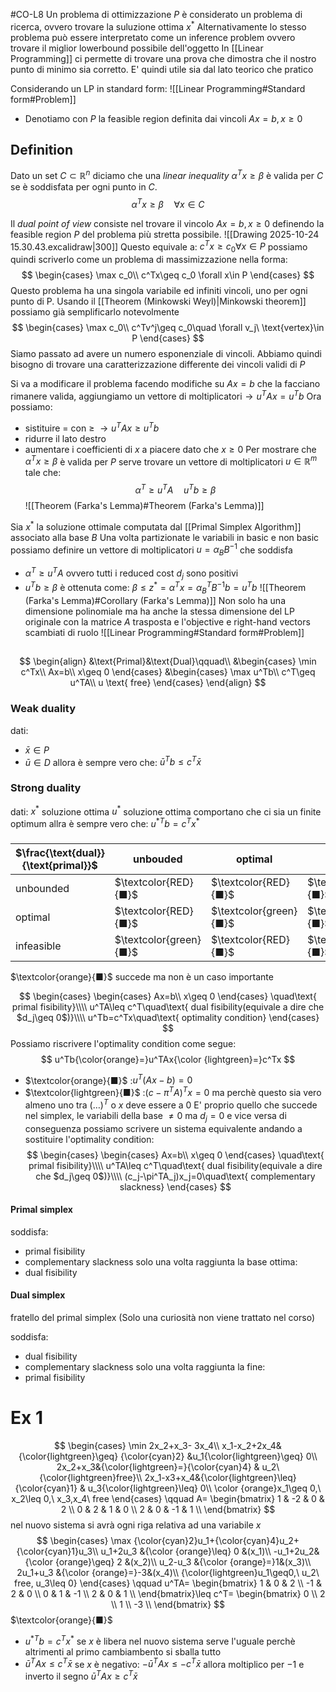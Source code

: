 #CO-L8
Un problema di ottimizzazione $P$ è considerato un problema di ricerca, ovvero trovare la suluzione ottima $x^*$ 
Alternativamente lo stesso problema può essere interpretato come un inference problem ovvero trovare il miglior lowerbound possibile dell'oggetto
In [[Linear Programming]] ci permette di trovare una prova che dimostra che il nostro punto di minimo sia corretto. E' quindi utile sia dal lato teorico che pratico

Considerando un LP in standard form:
![[Linear Programming#Standard form#Problem]]
- Denotiamo con $P$ la feasible region definita dai vincoli $Ax=b, x\geq 0$ 
## Definition 
Dato un set $C\subset \mathbb R^n$ diciamo che una *linear inequality* $\alpha^Tx\geq \beta$ è valida per $C$ se è soddisfata per ogni punto in $C$.
$$\alpha^Tx\geq \beta\quad \forall x\in C$$

Il *dual point of view* consiste nel trovare il vincolo $Ax=b, x\geq 0$  definendo la feasible region $P$ del problema più stretta possibile. 
![[Drawing 2025-10-24 15.30.43.excalidraw|300]]
Questo equivale a: $c^Tx\geq c_0 \forall x\in P$ possiamo quindi scriverlo come un problema di massimizzazione nella forma:
$$
\begin{cases}
\max c_0\\
c^Tx\geq c_0 \forall x\in P
\end{cases}
$$
Questo problema ha una singola variabile ed infiniti vincoli, uno per ogni punto di P.
Usando il [[Theorem (Minkowski Weyl)|Minkowski theorem]]  possiamo già semplificarlo notevolmente
$$
\begin{cases}
\max c_0\\
c^Tv^j\geq c_0\quad \forall v_j\ \text{vertex}\in P
\end{cases}
$$
Siamo passato ad avere un numero esponenziale di  vincoli. Abbiamo quindi bisogno di trovare una caratterizzazione differente dei vincoli validi di $P$ 


Si va a modificare il problema facendo modifiche su $Ax=b$ che la facciano rimanere valida, aggiungiamo un vettore di moltiplicatori$\rightarrow u^TAx=u^Tb$ 
Ora possiamo:
- sistituire $=$ con $\geq$ $\rightarrow u^TAx\geq u^Tb$
- ridurre il lato destro
- aumentare i coefficienti di $x$ a piacere dato che $x\geq 0$ 
Per mostrare che $\alpha^Tx\geq \beta$ è valida per $P$ serve trovare un vettore di moltiplicatori $u\in \mathbb R^m$ tale che:
$$\alpha^T\geq u^TA\quad u^Tb\geq \beta$$
![[Theorem (Farka's Lemma)#Theorem (Farka's Lemma)]]

Sia $x^*$ la soluzione ottimale computata dal [[Primal Simplex Algorithm]] associato alla base $B$
Una volta partizionate le variabili in basic e non basic possiamo definire un vettore di moltiplicatori $u=\alpha_BB^{-1}$ che soddisfa 
- $\alpha^T\geq u^TA$  ovvero tutti i reduced cost $d_j$ sono positivi
- $u^Tb\geq \beta$ è ottenuta come: $\beta\leq z^*=\alpha^Tx=\alpha_B^TB^{-1}b=u^Tb$ 
![[Theorem (Farka's Lemma)#Corollary (Farka's Lemma)]] 
Non solo ha una dimensione polinomiale ma ha anche la stessa dimensione del LP originale con la matrice $A$ trasposta e l'objective e right-hand vectors scambiati di ruolo
![[Linear Programming#Standard form#Problem]]

## 
$$
\begin{align}
&\text{Primal}&\text{Dual}\qquad\\
&\begin{cases}
\min c^Tx\\
Ax=b\\
x\geq 0
\end{cases}
&\begin{cases}
\max u^Tb\\
c^T\geq u^TA\\
u \text{ free}
\end{cases}
\end{align}
$$
### Weak duality
dati:
- $\bar x\in P$ 
- $\bar u \in D$
allora è sempre vero che:
$\bar u^T b\leq c^T\bar x$ 


### Strong duality
dati:
$x^*$ soluzione ottima
$u^*$ soluzione ottima
	comportano che ci sia un finite optimum
allra è sempre vero che:
$u^{*T}b=c^Tx^*$ 

###
| $\frac{\text{dual}}{\text{primal}}$ | unbouded               | optimal                | infisible               |
| ----------------------------------- | ---------------------- | ---------------------- | ----------------------- |
| unbounded                           | $\textcolor{RED}{■}$   | $\textcolor{RED}{■}$   | $\textcolor{green}{■}$  |
| optimal                             | $\textcolor{RED}{■}$   | $\textcolor{green}{■}$ | $\textcolor{RED}{■}$    |
| infeasible                          | $\textcolor{green}{■}$ | $\textcolor{RED}{■}$   | $\textcolor{orange}{■}$ |
$\textcolor{orange}{■}$ succede ma non è un caso importante




$$
\begin{cases}
\begin{cases}
Ax=b\\
x\geq 0
\end{cases} \quad\text{ primal fisibility}\\\\
u^TA\leq c^T\quad\text{ dual fisibility(equivale a dire che $d_j\geq 0$)}\\\\
u^Tb=c^Tx\quad\text{ optimality condition}
\end{cases}
$$
Possiamo riscrivere l'optimality condition come segue:
$$
u^Tb{\color{orange}=}u^TAx{\color {lightgreen}=}c^Tx
$$
- $\textcolor{orange}{■}$ :$u^T(Ax-b)=0$
- $\textcolor{lightgreen}{■}$ :$(c-\pi^TA)^Tx=0$ ma perchè questo sia vero almeno uno tra $(\dots)^T$ o $x$ deve essere a $0$
	E' proprio quello che succede nel simplex, le variabili della base $\neq 0$ ma $d_j=0$ e vice versa
di conseguenza possiamo scrivere un sistema equivalente andando a sostituire l'optimality condition:
$$
\begin{cases}
\begin{cases}
Ax=b\\
x\geq 0
\end{cases} \quad\text{ primal fisibility}\\\\
u^TA\leq c^T\quad\text{ dual fisibility(equivale a dire che $d_j\geq 0$)}\\\\
(c_j-\pi^TA_j)x_j=0\quad\text{ complementary slackness}
\end{cases}
$$
#### Primal simplex 
soddisfa:
- primal fisibility
- complementary slackness
solo una volta raggiunta la base ottima:
- dual fisibility

#### Dual simplex
fratello del primal simplex
(Solo una curiosità non viene trattato nel corso)

soddisfa:
- dual fisibility
- complementary slackness
solo una volta raggiunta la fine:
- primal fisibility

# Ex 1

$$
\begin{cases}
\min 2x_2+x_3- 3x_4\\
x_1-x_2+2x_4&{\color{lightgreen}\geq} {\color{cyan}2}
&u_1{\color{lightgreen}\geq} 0\\
2x_2+x_3&{\color{lightgreen}=}{\color{cyan}4}
& u_2\ {\color{lightgreen}free}\\
2x_1-x3+x_4&{\color{lightgreen}\leq} {\color{cyan}1}
& u_3{\color{lightgreen}\leq} 0\\
\color {orange}x_1\geq 0,\ x_2\leq 0,\ x_3,x_4\ free
\end{cases}
\qquad A=
\begin{bmatrix}
1 & -2 & 0 & 2 \\
0 & 2 & 1 & 0 \\
2 & 0 & -1 & 1 \\
\end{bmatrix}
$$
nel nuovo sistema si avrà ogni riga relativa ad una variabile $x$ 
$$
\begin{cases}
\max {\color{cyan}2}u_1+{\color{cyan}4}u_2+{\color{cyan}1}u_3\\
u_1+2u_3 &{\color {orange}\leq} 0 &(x_1)\\
-u_1+2u_2&{\color {orange}\geq} 2 &(x_2)\\
u_2-u_3 &{\color {orange}=}1&(x_3)\\
2u_1+u_3 &{\color {orange}=}-3&(x_4)\\
{\color{lightgreen}u_1\geq0,\ u_2\ free, u_3\leq 0}
\end{cases}
\qquad u^TA=
\begin{bmatrix}
1 & 0 & 2 \\
-1 & 2 & 0 \\
0 & 1 & -1 \\
2 & 0 & 1 \\
\end{bmatrix}\leq c^T=
\begin{bmatrix}
0 \\
2 \\
1 \\
-3 \\
\end{bmatrix}
$$
$\textcolor{orange}{■}$
- $u^{*T}b=c^Tx^*$        se $x$ è libera nel nuovo sistema serve l'uguale perchè altrimenti al primo cambiambento si sballa tutto
- $\bar u^T Ax\leq c^T\bar x$         se $x$ è negativo: $-\bar u^T Ax\leq -c^T\bar x$ allora moltiplico per $-1$ e inverto il segno  $\bar u^T Ax\geq c^T\bar x$ 

